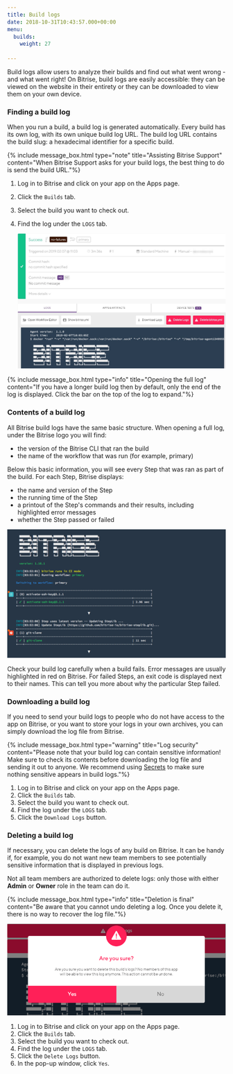 ```yaml
---
title: Build logs
date: 2018-10-31T10:43:57.000+00:00
menu:
  builds:
    weight: 27

---
```

Build logs allow users to analyze their builds and find out what went wrong - and what went right! On Bitrise, build logs are easily accessible: they can be viewed on the website in their entirety or they can be downloaded to view them on your own device.

### Finding a build log

When you run a build, a build log is generated automatically. Every build has its own log, with its own unique build log URL. The build log URL contains the build slug: a hexadecimal identifier for a specific build.

{% include message_box.html type="note" title="Assisting Bitrise Support" content="When Bitrise Support asks for your build logs, the best thing to do is send the build URL."%}

1. Log in to Bitrise and click on your app on the Apps page.
2. Click the `Builds` tab.
3. Select the build you want to check out.
4. Find the log under the `LOGS` tab.

   ![](/img/logs.jpg)

{% include message_box.html type="info" title="Opening the full log" content="If you have a longer build log then by default, only the end of the log is displayed. Click the bar on the top of the log to expand."%}

### Contents of a build log

All Bitrise build logs have the same basic structure. When opening a full log, under the Bitrise logo you will find:

* the version of the Bitrise CLI that ran the build
* the name of the workflow that was run (for example, primary)

Below this basic information, you will see every Step that was ran as part of the build. For each Step, Bitrise displays:

* the name and version of the Step
* the running time of the Step
* a printout of the Step's commands and their results, including highlighted error messages
* whether the Step passed or failed

![](/img/log-start.png)

Check your build log carefully when a build fails. Error messages are usually highlighted in red on Bitrise. For failed Steps, an exit code is displayed next to their names. This can tell you more about why the particular Step failed.

### Downloading a build log

If you need to send your build logs to people who do not have access to the app on Bitrise, or you want to store your logs in your own archives, you can simply download the log file from Bitrise.

{% include message_box.html type="warning" title="Log security" content="Please note that your build log can contain sensitive information! Make sure to check its contents before downloading the log file and sending it out to anyone. We recommend using [Secrets](https://devcenter.bitrise.io/builds/env-vars-secret-env-vars/#about-secrets) to make sure nothing sensitive appears in build logs."%}

1. Log in to Bitrise and click on your app on the Apps page.
2. Click the `Builds` tab.
3. Select the build you want to check out.
4. Find the log under the `LOGS` tab.
5. Click the `Download Logs` button.

### Deleting a build log

If necessary, you can delete the logs of any build on Bitrise. It can be handy if, for example, you do not want new team members to see potentially sensitive information that is displayed in previous logs.

Not all team members are authorized to delete logs: only those with either **Admin** or **Owner** role in the team can do it.

{% include message_box.html type="info" title="Deletion is final" content="Be aware that you cannot undo deleting a log. Once you delete it, there is no way to recover the log file."%}

![](/img/build-logs-are-you-sure-1.png)

1. Log in to Bitrise and click on your app on the Apps page.
2. Click the `Builds` tab.
3. Select the build you want to check out.
4. Find the log under the `LOGS` tab.
5. Click the `Delete Logs` button.
6. In the pop-up window, click `Yes`.